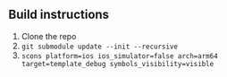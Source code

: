 ## Build instructions

1. Clone the repo
2. `git submodule update --init --recursive`
3. `scons platform=ios ios_simulator=false arch=arm64 target=template_debug symbols_visibility=visible`
